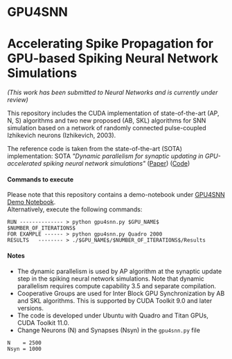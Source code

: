 # GPU4SNN
# Accelerating Spike Propagation for GPU-based Spiking Neural Network Simulations
_(This work has been submitted to Neural Networks and is currently under review)_

This repository includes the CUDA implementation of state-of-the-art (AP, N, S) algorithms and two new proposed (AB, SKL) algorithms for SNN simulation based on a network of randomly connected pulse-coupled Izhikevich neurons (Izhikevich, 2003). 

The reference code is taken from the state-of-the-art (SOTA) implementation:
SOTA _"Dynamic parallelism for synaptic updating in GPU-accelerated spiking neural network simulations"_  ([Paper](https://www.sciencedirect.com/science/article/pii/S0925231218304168)) ([Code](https://bitbucket.org/bkasap/dynamicparallelismsnn/src/master/))

#### Commands to execute ###

Please note that this repository contains a demo-notebook under [GPU4SNN Demo Notebook](https://github.com/Crypto-TII/GPU4SNN/blob/main/GPU4SNN%20-%20Demo%20Notebook.ipynb).  
Alternatively, execute the following commands:  

```
RUN -------------- > python gpu4snn.py $GPU_NAME$ $NUMBER_OF_ITERATIONS$
FOR EXAMPLE ------ > python gpu4snn.py Quadro 2000
RESULTS   -------- > ./$GPU_NAME$/$NUMBER_OF_ITERATIONS$/Results
```

#### Notes ####

* The dynamic parallelism is used by AP algorithm at the synaptic update step in the spiking neural network simulations. Note that dynamic parallelism requires compute capability 3.5 and separate compilation.
* Cooperative Groups are used for Inter Block GPU Synchronization by AB and SKL algorithms. This is supported by CUDA Toolkit 9.0 and later versions.
* The code is developed under Ubuntu with Quadro and Titan GPUs, CUDA Toolkit 11.0.
* Change Neurons (N) and Synapses (Nsyn) in the `gpu4snn.py` file 
```
N    = 2500
Nsyn = 1000
```


